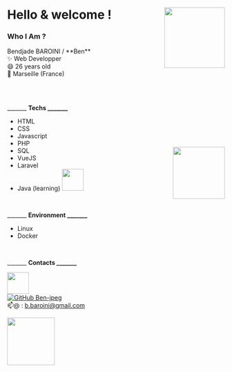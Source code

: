 # Hello & welcome ! <img align='right' src="https://media.giphy.com/media/fVc6G5zbFwxo2YGXIP/giphy.gif" width="140"></h2>


### Who I Am ?

<p> Bendjade BAROINI / **Ben**</br>
   ✨   Web Developper</br>
   😄   26 years old </br>
 🌱   Marseille (France)</br>
</p>

</br> </br>

_______ **Techs _______**

- HTML     
- CSS    
- Javascript    
- PHP     
- SQL      <img align='right' src="https://media.giphy.com/media/Ll22OhMLAlVDb8UQWe/giphy.gif" width="120"></h2>
- VueJS   
- Laravel 
- Java (learning) <img src="https://media.giphy.com/media/zlcIBNopQj8Yx5QgpR/giphy.gif" width="50">

</br>

_______ **Environment _______**
- Linux
- Docker

</br>

_______ **Contacts _______**

<a href="https://www.linkedin.com/in/bendjade-baroini-0543481ba/"><img src="https://media.giphy.com/media/jPK3EsIGS9f8YAp2Fa/giphy.gif" width="50"></a>   
[![GitHub Ben-jpeg](https://img.shields.io/github/followers/Ben?label=follow&style=social)](https://github.com/Ben-jpeg) </br>
 📫@      : b.baroini@gmail.com
 
  <img src="https://media.giphy.com/media/fu8GmsXKFzgOjMgjLp/giphy.gif" width="110">




<!--
**Ben-jpeg/Ben-jpeg** is a ✨ _special_ ✨ repository because its `README.md` (this file) appears on your GitHub profile.

Here are some ideas to get you started:

- 🔭 I’m currently working on ...
- 🌱 I’m currently learning ...
- 👯 I’m looking to collaborate on ...
- 🤔 I’m looking for help with ...
- 💬 Ask me about ...
- 📫 How to reach me: ...
- 😄 Pronouns: ...
- ⚡ Fun fact: ...
-->









